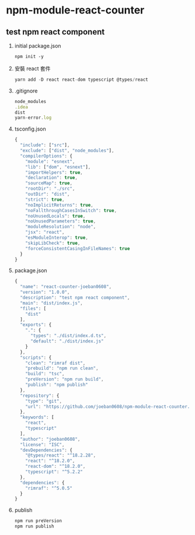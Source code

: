# npm-module-react-counter
test npm react component
---

1. initial package.json
    
    ```markdown
    npm init -y
    ```
    
2.  安裝 react 套件
    
    ```jsx
    yarn add -D react react-dom typescript @types/react
    ```
    
3. .gitignore
    
    ```jsx
    node_modules
    .idea
    dist
    yarn-error.log
    ```
    
4. tsconfig.json
    
    ```jsx
    {
      "include": ["src"],
      "exclude": ["dist", "node_modules"],
      "compilerOptions": {
        "module": "esnext",
        "lib": ["dom", "esnext"],
        "importHelpers": true,
        "declaration": true,
        "sourceMap": true,
        "rootDir": "./src",
        "outDir": "dist",
        "strict": true,
        "noImplicitReturns": true,
        "noFallthroughCasesInSwitch": true,
        "noUnusedLocals": true,
        "noUnusedParameters": true,
        "moduleResolution": "node",
        "jsx": "react",
        "esModuleInterop": true,
        "skipLibCheck": true,
        "forceConsistentCasingInFileNames": true
      }
    }
    ```
    
5. package.json
    
    ```jsx
    {
      "name": "react-counter-joeban0608",
      "version": "1.0.0",
      "description": "test npm react component",
      "main": "dist/index.js",
      "files": [
        "dist"
      ],
      "exports": {
        ".": {
          "types": "./dist/index.d.ts",
          "default": "./dist/index.js"
        }
      },
      "scripts": {
        "clean": "rimraf dist",
        "prebuild": "npm run clean",
        "build": "tsc",
        "preVersion": "npm run build",
        "publish": "npm publish"
      },
      "repository": {
        "type": "git",
        "url": "https://github.com/joeban0608/npm-module-react-counter.git"
      },
      "keywords": [
        "react",
        "typescript"
      ],
      "author": "joeban0608",
      "license": "ISC",
      "devDependencies": {
        "@types/react": "^18.2.28",
        "react": "^18.2.0",
        "react-dom": "^18.2.0",
        "typescript": "^5.2.2"
      },
      "dependencies": {
        "rimraf": "^5.0.5"
      }
    }
    ```
    
6. publish
    
    ```jsx
    npm run preVersion
    npm run publish
    ```